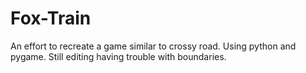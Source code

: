# Fox-Train
An effort to recreate a game similar to crossy road. Using python and pygame. Still editing having trouble with boundaries.
